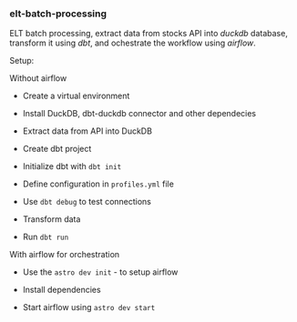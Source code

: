 ### elt-batch-processing

ELT batch processing, extract data from stocks API into *duckdb* database, transform it using *dbt*, and ochestrate the workflow using *airflow*.

Setup:

Without airflow

* Create a virtual environment

* Install DuckDB, dbt-duckdb connector and other dependecies

* Extract data from API into DuckDB

* Create dbt project

* Initialize dbt with `dbt init`

* Define configuration in `profiles.yml` file

* Use `dbt debug` to test connections

* Transform data

* Run `dbt run`
  

With airflow for orchestration

* Use the `astro dev init` - to setup airflow

* Install dependencies

* Start airflow using `astro dev start`  
